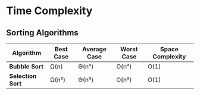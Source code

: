 # Time Complexity

## Sorting Algorithms

| Algorithm         | Best Case | Average Case | Worst Case | Space Complexity |
|------------------|-----------|-------------|------------|------------------|
| **Bubble Sort**  | Ω(n)      | Θ(n²)       | O(n²)      | O(1)             |
| **Selection Sort** | Ω(n²)   | Θ(n²)       | O(n²)      | O(1)             |
